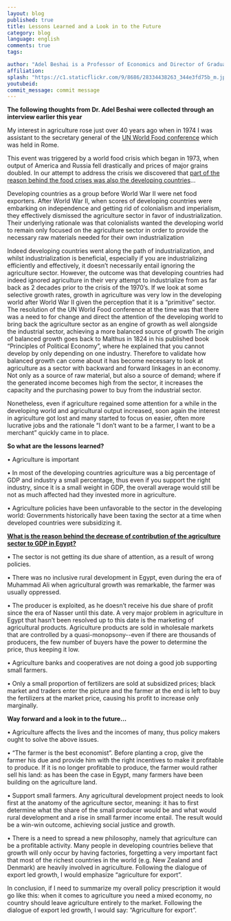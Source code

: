 ```yaml
---
layout: blog
published: true
title: Lessons Learned and a Look in to the Future
category: blog
language: english
comments: true
tags: 

author: "Adel Beshai is a Professor of Economics and Director of Graduate Studies at the American University in Cairo (AUC)"
affiliation: 
splash: "https://c1.staticflickr.com/9/8686/28334438263_344e3fd75b_m.jpg"
youtubeid: 
commit_message: commit message
---
```

**The following thoughts from Dr. Adel Beshai were collected through an interview earlier this year**  

My interest in agriculture rose just over 40 years ago when in 1974 I was assistant to the secretary general of the [UN World Food conference]( http://www.fao.org/docrep/meeting/007/F5340E/F5340E03.htm#ref13) which was held in Rome.  <!-- more -->

This event was triggered by a world food crisis which began in 1973, when output of America and Russia fell drastically and prices of major grains doubled. In our attempt to address the crisis we discovered that [part of the reason behind the food crises was also the developing countries]( http://www.fao.org/docrep/017/f3350e/f3350e.pdf)…

Developing countries as a group before World War II were net food exporters. After World War II, when scores of developing countries were embarking on independence and getting rid of colonialism and imperialism, they effectively dismissed the agriculture sector in favor of industrialization. Their underlying rationale was that colonialists wanted the developing world to remain only focused on the agriculture sector in order to provide the necessary raw materials needed for their own industrialization 

Indeed developing countries went along the path of industrialization, and whilst industrialization is beneficial, especially if you are industrializing efficiently and effectively, it doesn’t necessarily entail ignoring the agriculture sector.  However, the outcome was that developing countries had indeed ignored agriculture in their very attempt to industrialize from as far back as 2 decades prior to the crisis of the 1970’s.  If we look at some selective growth rates, growth in agriculture was very low in the developing world after World War II given the perception that it is a “primitive” sector. The resolution of the UN World Food conference at the time was that there was a need to for change and direct the attention of the developing world to bring back the agriculture sector as an engine of growth as well alongside the industrial sector, achieving a more balanced source of growth The origin of balanced growth goes back to Malthus in 1824 in his published book “Principles of Political Economy”, where he explained that you cannot develop by only depending on one industry. Therefore to validate how balanced growth can come about it has become necessary to look at agriculture as a sector with backward and forward linkages in an economy. Not only as a source of raw material, but also a source of demand; where if the generated income becomes high from the sector, it increases the capacity and the purchasing power to buy from the industrial sector. 

Nonetheless, even if agriculture regained some attention for a while in the developing world and agricultural output increased, soon again the interest in agriculture got lost and many started to focus on easier, often more lucrative jobs and the rationale “I don’t want to be a farmer, I want to be a merchant” quickly came in to place.


**So what are the lessons learned?**

•	Agriculture is important

•	In most of the developing countries agriculture was a big percentage of GDP and industry a small percentage, thus even if you support the right industry, since it is a small weight in GDP, the overall average would still be not as much affected  had they invested more in agriculture.

•	Agriculture policies have been unfavorable to the sector in the developing world: Governments historically have been taxing the sector at a time when developed countries were subsidizing it.  


**[What is the reason behind the decrease of contribution of the agriculture sector to GDP in Egypt?]( http://ebrary.ifpri.org/cdm/singleitem/collection/p15738coll2/id/130347)**

•	The sector is not getting its due share of attention, as a result of wrong policies.

•	There was no inclusive rural development in Egypt, even during the era of Muhammad Ali when agricultural growth was remarkable, the farmer was usually oppressed.

•	The producer is exploited, as he doesn’t receive his due share of profit since the era of Nasser until this date. A very major problem in agriculture in Egypt that hasn’t been resolved up to this date is the marketing of agricultural products. Agriculture products are sold in wholesale markets that are controlled by a quasi-monopsony--even if there are thousands of producers, the few number of buyers have the power to determine the price, thus keeping it low. 

•	Agriculture banks and cooperatives are not doing a good job supporting small farmers.

•	Only a small proportion of fertilizers are sold at subsidized prices; black market and traders enter the picture and the farmer at the end is left to buy the fertilizers at the market price, causing his profit to increase only marginally.


**Way forward and a look in to the future…**

•	Agriculture affects the lives and the incomes of many, thus policy makers ought to solve the above issues.

•	“The farmer is the best economist”. Before planting a crop, give the farmer his due and provide him with the right incentives to make it profitable to produce. If it is no longer profitable to produce, the farmer would rather sell his land: as has been the case in Egypt, many farmers have been building on the agriculture land. 

•	Support small farmers. Any agricultural development project needs to look first at the anatomy of the agriculture sector, meaning: it has to first determine what the share of the small producer would be and what would rural development and a rise in small farmer income entail. The result would be a win-win outcome, achieving social justice and growth.

•	There is a need to spread a new philosophy, namely that agriculture can be a profitable activity. Many people in developing countries believe that growth will only occur by having factories, forgetting a very important fact that most of the richest countries in the world (e.g. New Zealand and Denmark) are heavily involved in agriculture. Following the dialogue of export led growth, I would emphasize “agriculture for export”.



In conclusion, if I need to summarize my overall policy prescription it would go like this: when it comes to agriculture you need a mixed economy, no country should leave agriculture entirely to the market.  Following the dialogue of export led growth, I would say: “Agriculture for export”.